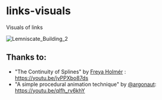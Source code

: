 # links-visuals

Visuals of links

![Lemniscate_Building_2](https://github.com/user-attachments/assets/a86f7072-2e78-49f0-ba4c-ed3d57ed2d2a)

## Thanks to:

* "The Continuity of Splines" by [Freya Holmér](https://www.youtube.com/@acegikmo) : https://youtu.be/jvPPXbo87ds
* "A simple procedural animation technique" by [@argonaut](https://www.youtube.com/@argonautcode): https://youtu.be/qlfh_rv6khY

